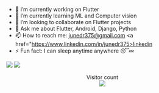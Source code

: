 
- 🔭 I’m currently working on Flutter
- 🌱 I’m currently learning ML and Computer vision
- 👯 I’m looking to collaborate on Flutter projects
- 💬 Ask me about Flutter, Android, Django, Python
- 📫 How to reach me: junedr375@gmail.com <a href="https://www.linkedin.com/in/junedr375>linkedin</a>
- ⚡ Fun fact: I can sleep anytime anywhere 😴💤


<img src="https://github-readme-stats.vercel.app/api?username=junedr375&show_icons=true&title_color=00ff00&icon_color=bb2acf&text_color=daf7dc&bg_color=151515">
<img src="https://github-readme-stats.vercel.app/api/top-langs/?username=junedr375&hide=javascript,html)](https://github.com/junedr375/github-readme-stats">
<p align="center"> 
  Visitor count<br>
  <img src="https://profile-counter.glitch.me/junedr375/count.svg" />
</p>

